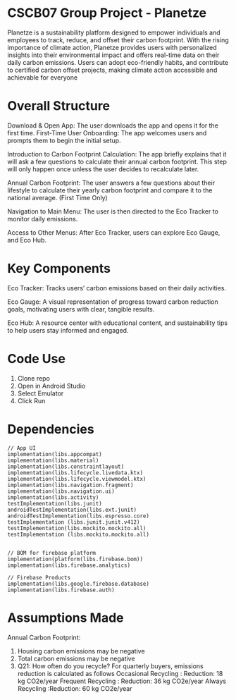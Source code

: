 # CSCB07 Group Project - Planetze
Planetze is a sustainability platform designed to empower individuals and employees to track, reduce, and offset their carbon footprint. With the rising importance of climate action, Planetze provides users with personalized insights into their environmental impact and offers real-time data on their daily carbon emissions. Users can adopt eco-friendly habits, and contribute to certified carbon offset projects, making climate action accessible and achievable for everyone

# Overall Structure
Download & Open App: The user downloads the app and opens it for the first time. First-Time User Onboarding: The app welcomes users and prompts them to begin the initial setup.

Introduction to Carbon Footprint Calculation: The app briefly explains that it will ask a few questions to calculate their annual carbon footprint. This step will only happen once unless the user decides to recalculate later.

Annual Carbon Footprint: The user answers a few questions about their lifestyle to calculate their yearly carbon footprint and compare it to the national average. (First Time Only)

Navigation to Main Menu: The user is then directed to the Eco Tracker to monitor daily emissions.

Access to Other Menus: After Eco Tracker, users can explore Eco Gauge, and Eco Hub.

# Key Components
Eco Tracker: Tracks users’ carbon emissions based on their daily activities.

Eco Gauge: A visual representation of progress toward carbon reduction goals, motivating users with clear, tangible results.

Eco Hub: A resource center with educational content, and sustainability tips to help users stay informed and engaged.

# Code Use
1. Clone repo
2. Open in Android Studio
3. Select Emulator
4. Click Run

# Dependencies
    // App UI
    implementation(libs.appcompat)
    implementation(libs.material)
    implementation(libs.constraintlayout)
    implementation(libs.lifecycle.livedata.ktx)
    implementation(libs.lifecycle.viewmodel.ktx)
    implementation(libs.navigation.fragment)
    implementation(libs.navigation.ui)
    implementation(libs.activity)
    testImplementation(libs.junit)
    androidTestImplementation(libs.ext.junit)
    androidTestImplementation(libs.espresso.core)
    testImplementation (libs.junit.junit.v412)
    testImplementation(libs.mockito.mockito.all)
    testImplementation (libs.mockito.mockito.all)


    // BOM for firebase platform
    implementation(platform(libs.firebase.bom))
    implementation(libs.firebase.analytics)

    // Firebase Products
    implementation(libs.google.firebase.database)
    implementation(libs.firebase.auth)

# Assumptions Made
Annual Carbon Footprint:
  1. Housing carbon emissions may be negative 
  2. Total carbon emissions may be negative  
  3. Q21: How often do you recycle? For quarterly buyers, emissions reduction is calculated as follows
       Occasional Recycling : Reduction: 18 kg CO2e/year
       Frequent Recycling : Reduction: 36 kg CO2e/year
       Always Recycling :Reduction: 60 kg CO2e/year


